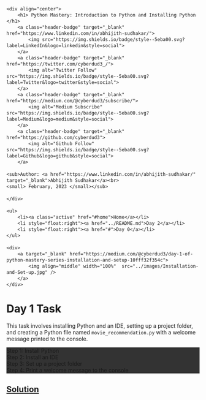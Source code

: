 <html>
<head>
<style>
ul {
  list-style-type: none;
  margin: 0;
  padding: 0;
  overflow: hidden;
  background-color: #333;
}

li {
  float: left;
  border-right:1px solid #bbb;
}

li:last-child {
  border-right: none;
}

li a {
  display: block;
  color: white;
  text-align: center;
  padding: 14px 16px;
  text-decoration: none;
}

li a:hover:not(.active) {
  background-color: #111;
}

.active {
  background-color: #04AA6D;
}
</style>
</head>
<body>
    
    <div align="center">
        <h1> Python Mastery: Introduction to Python and Installing Python </h1>
        <a class="header-badge" target="_blank" href="https://www.linkedin.com/in/abhijith-sudhakar/">
            <img src="https://img.shields.io/badge/style--5eba00.svg?label=LinkedIn&logo=linkedin&style=social">
        </a>
        <a class="header-badge" target="_blank" href="https://twitter.com/cyberdud3_/">
            <img alt="Twitter Follow" src="https://img.shields.io/badge/style--5eba00.svg?label=Twitter&logo=twitter&style=social">
        </a>
        <a class="header-badge" target="_blank" href="https://medium.com/@cyberdud3/subscribe/">
            <img alt="Medium Subscribe" src="https://img.shields.io/badge/style--5eba00.svg?label=Medium&logo=medium&style=social">
        </a>
        <a class="header-badge" target="_blank" href="https://github.com/cyberdud3">
            <img alt="Github Follow" src="https://img.shields.io/badge/style--5eba00.svg?label=Github&logo=github&style=social">
        </a>

    <sub>Author: <a href="https://www.linkedin.com/in/abhijith-sudhakar/" target="_blank">Abhijith Sudhakar</a><br>
    <small> February, 2023 </small></sub>

    </div>

    <ul>
        <li><a class="active" href="#home">Home</a></li>
        <li style="float:right"><a href="../README.md">Day 2</a></li>
        <li style="float:right"><a href="#">Day 0</a></li>
    </ul>
    
    <div>
        <a target="_blank" href="https://medium.com/@cyberdud3/day-1-of-python-mastery-series-installation-and-setup-10fff32f354c">
            <img align="middle" width="100%"  src="../images/Installation-and-Set-up.jpg" />
        </a>
    </div>

</body>
</html>

# Day 1 Task

This task involves installing Python and an IDE, setting up a project folder, and creating a Python file named `movie_recommendation.py` with a welcome message printed to the console.

- Step 1: Install Python
- Step 2: Install an IDE
- Step 3: Set up a project folder
- Step 4: Print a welcome message to the console

## [Solution](https://github.com/cyberdud3/python-mastery-series/blob/master/Day-01-Installation-and-Set-up/answer-with-explanation.MD)
